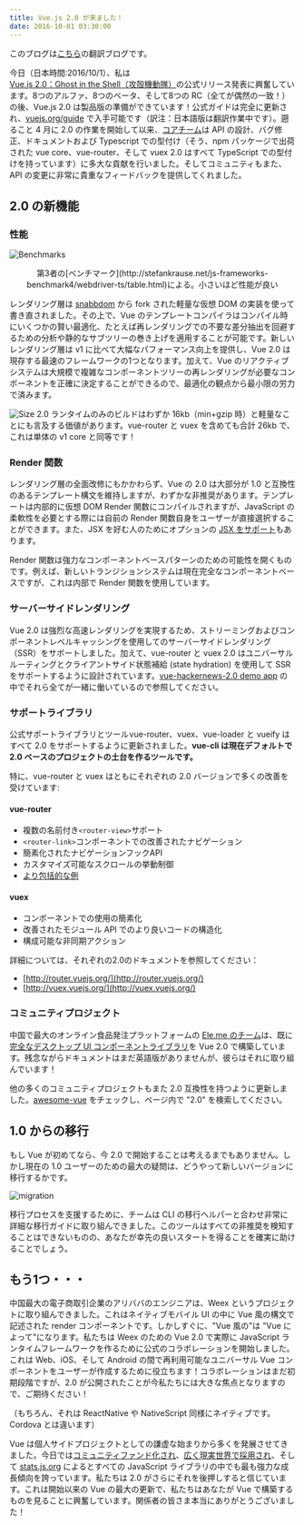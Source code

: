 ```yaml
---
title: Vue.js 2.0 が来ました！
date: 2016-10-01 03:30:00
---
```


このブログは[こちら](https://medium.com/the-vue-point/vue-2-0-is-here-ef1f26acf4b8#.70i8p9m8i)の翻訳ブログです。

今日（日本時間:2016/10/1）、私は [Vue.js 2.0：Ghost in the Shell（攻殻機動隊）](https://github.com/vuejs/vue/releases/tag/v2.0.0)の公式リリース発表に興奮しています。8つのアルファ、8つのベータ、そして8つの RC（全てが偶然の一致！）の後、Vue.js 2.0 は製品版の準備ができています！公式ガイドは完全に更新され、[vuejs.org/guide](https://vuejs.org/guide/) で入手可能です（訳注：日本語版は翻訳作業中です）。遡ること 4 月に 2.0 の作業を開始して以来、[コアチーム](https://github.com/orgs/vuejs/people)は API の設計、バグ修正、ドキュメントおよび Typescript での型付け（そう、npm パッケージで出荷された vue core、vue-router、そして vuex 2.0 はすべて TypeScript での型付けを持っています）に多大な貢献を行いました。そしてコミュニティもまた、API の変更に非常に貴重なフィードバックを提供してくれました。

## 2.0 の新機能

### 性能

![Benchmarks](https://cdn-images-1.medium.com/max/1600/1*Lu6OJiraJYShl4aBppoh3w.png)
<figcaption style="font-size:14px;text-align:center;">第3者の[ベンチマーク](http://stefankrause.net/js-frameworks-benchmark4/webdriver-ts/table.html)による。小さいほど性能が良い</figcaption>

レンダリング層は [snabbdom](https://github.com/snabbdom/snabbdom) から fork された軽量な仮想 DOM の実装を使って書き直されました。その上で、Vue のテンプレートコンパイラはコンパイル時にいくつかの賢い最適化、たとえば再レンダリングでの不要な差分抽出を回避するための分析や静的なサブツリーの巻き上げを適用することが可能です。新しいレンダリング層は v1 に比べて大幅なパフォーマンス向上を提供し、Vue 2.0 は現存する最速のフレームワークの1つとなります。加えて、Vue のリアクティブシステムは大規模で複雑なコンポーネントツリーの再レンダリングが必要なコンポーネントを正確に決定することができるので、最適化の観点から最小限の労力で済みます。

![Size](https://cdn-images-1.medium.com/max/1600/1*xV2_bx4eWC9RXiBZjeAMrw.png)
2.0 ランタイムのみのビルドはわずか 16kb（min+gzip 時）と軽量なことにも言及する価値があります。vue-router と vuex を含めても合計 26kb で、これは単体の v1 core と同等です！

### Render 関数

レンダリング層の全面改修にもかかわらず、Vue の 2.0 は大部分が 1.0 と互換性のあるテンプレート構文を維持しますが、わずかな非推奨があります。テンプレートは内部的に仮想 DOM Render 関数にコンパイルされますが、JavaScript の柔軟性を必要とする際には自前の Render 関数自身をユーザーが直接選択することができます。また、JSX を好む人のためにオプションの [JSX をサポート](https://github.com/vuejs/babel-plugin-transform-vue-jsx)もあります。

Render 関数は強力なコンポーネントベースパターンのための可能性を開くものです。例えば、新しいトランジションシステムは現在完全なコンポーネントベースですが、これは内部で Render 関数を使用しています。

### サーバーサイドレンダリング

Vue 2.0 は強烈な高速レンダリングを実現するため、ストリーミングおよびコンポーネントレベルキャッシングを使用してのサーバーサイドレンダリング（SSR）をサポートしました。加えて、vue-router と vuex 2.0 はユニバーサルルーティングとクライアントサイド状態補給 (state hydration) を使用して SSR をサポートするように設計されています。[vue-hackernews-2.0 demo app](https://github.com/vuejs/vue-hackernews-2.0/) の中でそれら全てが一緒に働いているので参照してください。

### サポートライブラリ

公式サポートライブラリとツール vue-router、vuex、vue-loader と vueify はすべて 2.0 をサポートするように更新されました。**vue-cli は現在デフォルトで 2.0 ベースのプロジェクトの土台を作るツールです。** 

特に、vue-router と vuex はともにそれぞれの 2.0 バージョンで多くの改善を受けています:

#### vue-router
- 複数の名前付き`<router-view>`サポート
- `<router-link>`コンポーネントでの改善されたナビゲーション
- 簡素化されたナビゲーションフックAPI
- カスタマイズ可能なスクロールの挙動制御
- [より包括的な例](https://github.com/vuejs/vue-router/tree/dev/examples)

#### vuex
- コンポーネントでの使用の簡素化
- 改善されたモジュール API でのより良いコードの構造化
- 構成可能な非同期アクション

詳細については、それぞれの2.0のドキュメントを参照してください：

- [http://router.vuejs.org/](http://router.vuejs.org/)
- [http://vuex.vuejs.org/](http://vuex.vuejs.org/)


### コミュニティプロジェクト

中国で最大のオンライン食品発注プラットフォームの [Ele.me のチーム](https://github.com/ElemeFE/)は、既に[完全なデスクトップ UI コンポーネントライブラリ](https://github.com/ElemeFE/element)を Vue 2.0 で構築しています。残念ながらドキュメントはまだ英語版がありませんが、彼らはそれに取り組んでいます！

他の多くのコミュニティプロジェクトもまた 2.0 互換性を持つように更新しました。[awesome-vue](https://github.com/vuejs/awesome-vue) をチェックし、ページ内で "2.0" を検索してください。

## 1.0 からの移行

もし Vue が初めてなら、今 2.0 で開始することは考えるまでもありません。しかし現在の 1.0 ユーザーのための最大の疑問は、どうやって新しいバージョンに移行するかです。

![migration](https://cdn-images-1.medium.com/max/1600/1*157Ly5X6gx0C2CIvsMaNog.png)

移行プロセスを支援するために、チームは CLI の移行ヘルパーと合わせ非常に詳細な移行ガイドに取り組んできました。このツールはすべての非推奨を検知することはできないものの、あなたが幸先の良いスタートを得ることを確実に助けることでしょう。

## もう1つ・・・

中国最大の電子商取引企業のアリババのエンジニアは、Weex というプロジェクトに取り組んできました。これはネイティブモバイル UI の中に Vue 風の構文で記述された render コンポーネントです。しかしすぐに、"Vue 風の"は "Vue によって"になります。私たちは Weex のための Vue 2.0 で実際に JavaScript ランタイムフレームワークを作るために公式のコラボレーションを開始しました。これは Web、iOS、そして Android の間で再利用可能なユニバーサル Vue コンポーネントをユーザーが作成するために役立ちます！コラボレーションはまだ初期段階ですが、2.0 が公開されたことが今私たちには大きな焦点となりますので、ご期待ください！

（もちろん、それは ReactNative や NativeScript 同様にネイティブです。Cordova とは違います）

Vue は個人サイドプロジェクトとしての謙虚な始まりから多くを発展させてきました。今日では[コミュニティファンド化され](https://www.patreon.com/evanyou)、[広く現実世界で採用され](https://www.quora.com/How-popular-is-VueJS-in-the-industry/answer/Evan-You-3?__snid3__=365957938&__nsrc__=2&__filter__)、そして [stats.js.org](https://stats.js.org) によるとすべての JavaScript ライブラリの中でも最も強力な成長傾向を誇っています。私たちは 2.0 がさらにそれを後押しすると信じています。これは開始以来の Vue の最大の更新で、私たちはあなたが Vue で構築するものを見ることに興奮しています。関係者の皆さま本当にありがとうございました！
